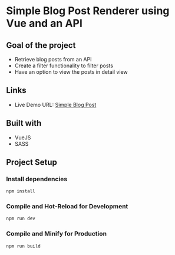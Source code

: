 # Simple Blog Post Renderer using Vue and an API

## Goal of the project

- Retrieve blog posts from an API
- Create a filter functionality to filter posts
- Have an option to view the posts in detail view

## Links

- Live Demo URL: [Simple Blog Post](https://t-nabeel.github.io/api-fetched-blog-posts/)

## Built with

- VueJS
- SASS

## Project Setup

### Install dependencies

```sh
npm install
```

### Compile and Hot-Reload for Development

```sh
npm run dev
```

### Compile and Minify for Production

```sh
npm run build
```
